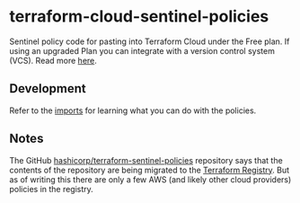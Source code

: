 # terraform-cloud-sentinel-policies

Sentinel policy code for pasting into Terraform Cloud under the Free plan. If using an upgraded Plan you can integrate with a version control system (VCS). Read more [here](https://developer.hashicorp.com/terraform/cloud-docs/policy-enforcement/sentinel/vcs).

## Development
Refer to the [imports](https://developer.hashicorp.com/terraform/cloud-docs/policy-enforcement/sentinel#sentinel-imports) for learning what you can do with the policies.

## Notes
The GitHub [hashicorp/terraform-sentinel-policies](https://github.com/hashicorp/terraform-sentinel-policies/tree/main) repository says that the contents of the repository are being migrated to the [Terraform Registry](https://registry.terraform.io/browse/policies). But as of writing this there are only a few AWS (and likely other cloud providers) policies in the registry.